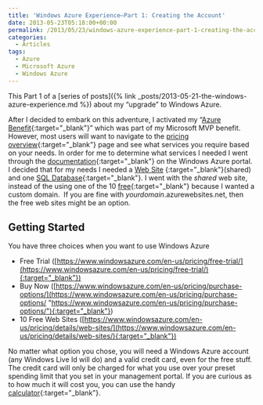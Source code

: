 ```yaml
---
title: 'Windows Azure Experience–Part 1: Creating the Account'
date: 2013-05-23T05:18:00+00:00
permalink: /2013/05/23/windows-azure-experience-part-1-creating-the-account/
categories:
  - Articles
tags:
  - Azure
  - Microsoft Azure
  - Windows Azure
---
```

This Part 1 of a [series of posts]({% link _posts/2013-05-21-the-windows-azure-experience.md %}) about my “upgrade” to Windows Azure.

After I decided to embark on this adventure, I activated my “[Azure Benefit](https://www.windowsazure.com/en-us/pricing/member-offers/msdn-benefits/){:target="_blank"}” which was part of my Microsoft MVP benefit. However, most users will want to navigate to the [pricing overview](https://www.windowsazure.com/en-us/pricing/overview/){:target="_blank"} page and see what services you require based on your needs. In order for me to determine what services I needed I went through the [documentation](https://www.windowsazure.com/en-us/documentation/){:target="_blank"} on the Windows Azure portal. I decided that for my needs I needed a [Web Site](https://www.windowsazure.com/en-us/manage/services/web-sites/) {:target="_blank"}(shared) and one [SQL Database](https://www.windowsazure.com/en-us/manage/services/sql-databases/){:target="_blank"}. I went with the *shared* web site, instead of the using one of the 10 [free](https://www.windowsazure.com/en-us/pricing/details/web-sites/){:target="_blank"} because I wanted a custom domain.  If you are fine with *yourdomain*.azurewebsites.net, then the free web sites might be an option.

## Getting Started

You have three choices when you want to use Windows Azure

* Free Trial ([https://www.windowsazure.com/en-us/pricing/free-trial/](https://www.windowsazure.com/en-us/pricing/free-trial/){:target="_blank"})
* Buy Now ([https://www.windowsazure.com/en-us/pricing/purchase-options/](https://www.windowsazure.com/en-us/pricing/purchase-options/ "https://www.windowsazure.com/en-us/pricing/purchase-options/"){:target="_blank"})
* 10 Free Web Sites ([https://www.windowsazure.com/en-us/pricing/details/web-sites/](https://www.windowsazure.com/en-us/pricing/details/web-sites/){:target="_blank"})

No matter what option you chose, you will need a Windows Azure account (any Windows Live Id will do) and a valid credit card, even for the free stuff. The credit card will only be charged for what you use over your preset spending limit that you set in your management portal. If you are curious as to how much it will cost you, you can use the handy [calculator](https://www.windowsazure.com/en-us/pricing/calculator/){:target="_blank"}.
